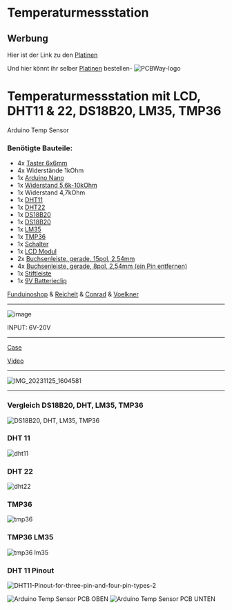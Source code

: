 # Temperaturmessstation

## Werbung
Hier ist der Link zu den [Platinen](https://www.pcbway.com/project/shareproject/Temperaturmessstation_34478d1d.html)

Und hier könnt ihr selber [Platinen](https://www.pcbway.com/) bestellen-
![PCBWay-logo](https://github.com/Linu-Tec/Temperaturmessstation/assets/70856050/d12e67c0-d204-4659-b56b-77cca95ddc45)


# Temperaturmessstation mit LCD, DHT11 &amp; 22, DS18B20, LM35, TMP36

Arduino Temp Sensor

### Benötigte Bauteile:
- 4x [Taster 6x6mm](https://funduinoshop.com/bauelemente/taster-und-schalter/taster/taster-sortiment-10x20-stueck-6mm-basis)
- 4x Widerstände 1kOhm
- 1x [Arduino Nano](https://funduinoshop.com/elektronische-module/sonstige/mikrocontroller/funduino-nano-r3-ch340-chip-ungeloetet)
- 1x [Widerstand 5,6k-10kOhm](https://www.ebay.de/itm/302928155473)
- 1x Widerstand 4,7kOhm
- 1x [DHT11](https://funduinoshop.com/elektronische-module/sensoren/temperatur/dht11-temperatursensor-luftfeuchtigkeitssensor-ohne-breakoutboard)
- 1x [DHT22](https://funduinoshop.com/elektronische-module/sensoren/druck-gewicht/dht22-temperatur-und-feuchtigkeitssensor-ohne-breakoutboard)
- 1x [DS18B20](https://funduinoshop.com/elektronische-module/sensoren/temperatur/dallas-ds18b20-temperatursensor-bedrahtet)
- 1x [DS18B20](https://funduinoshop.com/elektronische-module/sensoren/temperatur/temperatursensor-ds18b20-inkl.-anschlussterminal)
- 1x [LM35](https://funduinoshop.com/elektronische-module/sensoren/temperatur/temperatursensor-lm35-wasserdicht)
- 1x [TMP36](https://funduinoshop.com/elektronische-module/sensoren/temperatur/temperatursensor-tmp36gt9z)
- 1x [Schalter](https://www.ebay.de/itm/284137195744)
- 1x [LCD Modul](https://funduinoshop.com/elektronische-module/displays/lcd/16x02-i2c-lcd-modul-mit-hd44780)
- 2x [Buchsenleiste, gerade, 15pol, 2,54mm](https://funduinoshop.com/bauelemente/steckverbinder/stift-und-buchsenleisten/buchsenleiste-1-x-15p-2.54mm-rastermass-11mm-pinlaenge)
- 4x [Buchsenleiste, gerade, 8pol, 2,54mm (ein Pin entfernen)](https://funduinoshop.com/bauelemente/steckverbinder/stift-und-buchsenleisten/buchsenleiste/header-pin-female-1-x-8p-2.54mm-1cm-pinlaenge)
- 1x [Stiftleiste](https://funduinoshop.com/bauelemente/steckverbinder/stift-und-buchsenleisten/40-pin-pinleiste-schwarz/2.54mm-raster-standard-im-bereich-arduino)
- 1x [9V Batterieclip](https://funduinoshop.com/diy-werkstatt/stromversorgung/batteriefaecher-und-klemmen/9v-batterieklemme-mit-dc-stecker-t-form-15cm-kabellaenge)

[Funduinoshop](https://funduinoshop.com/) & [Reichelt](https://www.reichelt.com/de/) & [Conrad](https://www.conrad.de/) & [Voelkner](https://www.voelkner.de/)

--------------------------------------
![image](https://github.com/18-Sunil-18/Temperaturmessstation/assets/70856050/8d4179bb-146a-45c1-97af-b873db9cb2a7)

INPUT: 6V-20V

--------------------------------------
[Case](https://www.printables.com/de/model/666132-temperaturmessstation-mit-lcd-dht11-22-ds18b20-lm3)

[Video](https://youtu.be/W1A4v23uYNI)

--------------------------------------
![IMG_20231125_1604581](https://github.com/Linu-Tec/Temperaturmessstation/assets/70856050/49d235d8-c477-4b20-8fdf-028c2c843108)

--------------------------------------
### Vergleich DS18B20, DHT, LM35, TMP36
![DS18B20, DHT, LM35, TMP36](https://github.com/Linu-Tec/Temperaturmessstation/assets/70856050/fe7639dc-cd60-4d7a-b2fb-a2f9d8cdbfcf)
### DHT 11
![dht11](https://github.com/Linu-Tec/Temperaturmessstation/assets/70856050/5bbb8029-0b49-4ec5-a860-8467b2c1313f)
### DHT 22
![dht22](https://github.com/Linu-Tec/Temperaturmessstation/assets/70856050/108fa481-6787-4206-b724-365d7401ae00)
### TMP36
![tmp36](https://github.com/Linu-Tec/Temperaturmessstation/assets/70856050/79f79050-cc05-42db-9597-b1489ae5db27)
### TMP36 LM35
![tmp36 lm35](https://github.com/Linu-Tec/Temperaturmessstation/assets/70856050/08a16746-45ab-4e20-b74d-5b69c992188f)
### DHT 11 Pinout
![DHT11-Pinout-for-three-pin-and-four-pin-types-2](https://github.com/Linu-Tec/Temperaturmessstation/assets/70856050/926df181-00d7-4c6e-b8f2-d667019e4848)





![Arduino Temp Sensor PCB OBEN](https://github.com/18-Sunil-18/Temperaturmessstation/assets/70856050/fdc6e3f3-e07e-4392-8543-84f62b7d7a83)
![Arduino Temp Sensor PCB UNTEN](https://github.com/18-Sunil-18/Temperaturmessstation/assets/70856050/86ebf3c2-5151-45ad-838a-6f54864f883c)

